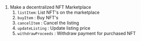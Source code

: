 1. Make a decentralized NFT Marketplace
   1. `listItem`: List NFT's on the marketplace
   2. `buyItem` : Buy NFT's
   3. `cancelItem` : Cancel the listing
   4. `updateListing` : Update listing price
   5. `withdrawProceeds` : Withdraw payment for purchased NFT
